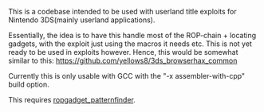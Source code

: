 This is a codebase intended to be used with userland title exploits for Nintendo 3DS(mainly userland applications).

Essentially, the idea is to have this handle most of the ROP-chain + locating gadgets, with the exploit just using the macros it needs etc. This is not yet ready to be used in exploits however. Hence, this would be somewhat similar to this: https://github.com/yellows8/3ds_browserhax_common

Currently this is only usable with GCC with the "-x assembler-with-cpp" build option.

This requires [ropgadget_patternfinder](https://github.com/yellows8/ropgadget_patternfinder).

